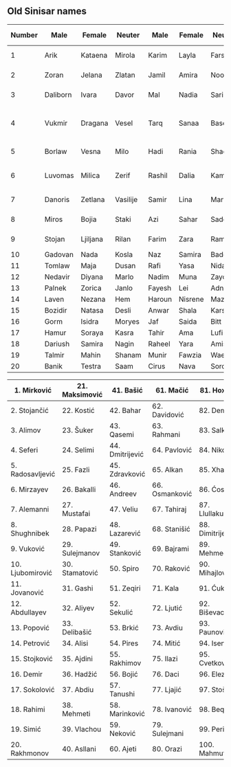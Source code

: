 ## Old Sinisar names


| Number | Male     | Female   | Neuter   | Male   | Female  | Neuter  | Roll --- | Race                              | Astral Races |            |
| ------ | -------- | -------- | -------- | ------ | ------- | ------- | -------- | --------------------------------- | ------------ | ---------- |
| 1      | Arik     | Kataena  | Mirola   | Karim  | Layla   | Fars    | 1-25     | Human                             | 1-40         | Genasi     |
| 2      | Zoran    | Jelana   | Zlatan   | Jamil  | Amira   | Noor    | 26-40    | Chromatic Elf                     | 41-50        | Gith       |
| 3      | Daliborn | Ivara    | Davor    | Mal    | Nadia   | Sari    | 41-55    | New World Elf                     | 51-70        | Dragonborn |
| 4      | Vukmir   | Dragana  | Vesel    | Tarq   | Sanaa   | Basel   | 56-65    | Heavenly (Dwarf, Gnome, Halfling) | 71-75        | Dragon     |
| 5      | Borlaw   | Vesna    | Milo     | Hadi   | Rania   | Shadi   | 66-75    | Tiefling                          | 76-80        | Myconid    |
| 6      | Luvomas  | Milica   | Zerif    | Rashil | Dalia   | Kamil   | 76-80    | Astral (Gith, Genasi, Dragonborn) | 81-85        | Slaad      |
| 7      | Danoris  | Zetlana  | Vasilije | Samir  | Lina    | Marwan  | 80-86    | Fey                               | 86-90        | Tabaxi     |
| 8      | Miros    | Bojia    | Staki    | Azi    | Sahar   | Sade    | 87-100   | Goblinoid                         | 91-95        | Kenku      |
| 9      | Stojan   | Ljiljana | Rilan    | Farim  | Zara    | Rami    |          |                                   | 96-100       | Aarakocra  |
| 10     | Gadovan  | Nada     | Kosla    | Naz    | Samira  | Bader   |          |                                   |              |            |
| 11     | Tomlaw   | Maja     | Dusan    | Rafi   | Yasa    | Nidal   |          |                                   |              |            |
| 12     | Nedavir  | Diyana   | Marlo    | Nadim  | Muna    | Zayd    |          |                                   |              |            |
| 13     | Palnek   | Zorica   | Janlo    | Fayesh | Lei     | Adnan   |          |                                   |              |            |
| 14     | Laven    | Nezana   | Hem      | Haroun | Nisrene | Mazen   |          |                                   |              |            |
| 15     | Bozidir  | Natasa   | Desli    | Anwar  | Shala   | Karsh   |          |                                   |              |            |
| 16     | Gorm     | Isidra   | Moryes   | Jaf    | Saida   | Bitt    |          |                                   |              |            |
| 17     | Hamur    | Soraya   | Kasra    | Tahir  | Ama     | Lufi    |          |                                   |              |            |
| 18     | Dariush  | Samira   | Nagin    | Raheel | Yara    | Amis    |          |                                   |              |            |
| 19     | Talmir   | Mahin    | Shanam   | Munir  | Fawzia  | Wael    |          |                                   |              |            |
| 20     | Banik    | Testra   | Saam     | Cirus  | Nava    | Soroush |          |                                   |              |            |

| 1. Mirković      | 21. Maksimović | 41. Bašić       | 61. Mačić      | 81. Hoxha        |
| ---------------- | -------------- | --------------- | -------------- | ---------------- |
| 2. Stojančić     | 22. Kostić     | 42. Bahar       | 62. Davidović  | 82. Demiri       |
| 3. Alimov        | 23. Šuker      | 43. Qasemi      | 63. Rahmani    | 83. Salkić       |
| 4. Seferi        | 24. Selimi     | 44. Dmitrijević | 64. Pavlović   | 84. Nikolić      |
| 5. Radosavljević | 25. Fazli      | 45. Zdravković  | 65. Alkan      | 85. Xhafa        |
| 6. Mirzayev      | 26. Bakalli    | 46. Andreev     | 66. Osmanković | 86. Ćosić        |
| 7. Alemanni      | 27. Mustafai   | 47. Veliu       | 67. Tahiraj    | 87. Llullaku     |
| 8. Shughnibek    | 28. Papazi     | 48. Lazarević   | 68. Stanišić   | 88. Dimitrijević |
| 9. Vuković       | 29. Sulejmanov | 49. Stanković   | 69. Bajrami    | 89. Mehmedi      |
| 10. Ljubomirović | 30. Stamatović | 50. Spiro       | 70. Raković    | 90. Mihajlović   |
| 11. Jovanović    | 31. Gashi      | 51. Zeqiri      | 71. Kala       | 91. Ćuk          |
| 12. Abdullayev   | 32. Aliyev     | 52. Sekulić     | 72. Ljutić     | 92. Biševac      |
| 13. Popović      | 33. Delibašić  | 53. Brkić       | 73. Avdiu      | 93. Paunović     |
| 14. Petrović     | 34. Alisi      | 54. Pires       | 74. Mitić      | 94. Iseni        |
| 15. Stojković    | 35. Ajdini     | 55. Rakhimov    | 75. Ilazi      | 95. Cvetković    |
| 16. Demir        | 36. Hadžić     | 56. Bojić       | 76. Daci       | 96. Elezi        |
| 17. Sokolović    | 37. Abdiu      | 57. Tanushi     | 77. Ljajić     | 97. Stošić       |
| 18. Rahimi       | 38. Mehmeti    | 58. Marinković  | 78. Ivanović   | 98. Beqiri       |
| 19. Simić        | 39. Vlachou    | 59. Neković     | 79. Sulejmani  | 99. Perić        |
| 20. Rakhmonov    | 40. Asllani    | 60. Ajeti       | 80. Orazi      | 100. Mahmuti     |
